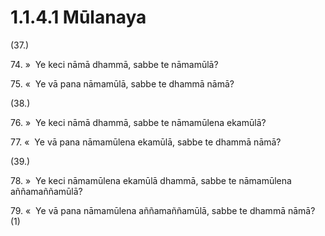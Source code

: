 # 1.1.4.1 Mūlanaya

(37.)

74\. »  Ye keci nāmā dhammā, sabbe te nāmamūlā?

75\. «  Ye vā pana nāmamūlā, sabbe te dhammā nāmā?

(38.)

76\. »  Ye keci nāmā dhammā, sabbe te nāmamūlena ekamūlā?

77\. «  Ye vā pana nāmamūlena ekamūlā, sabbe te dhammā nāmā?

(39.)

78\. »  Ye keci nāmamūlena ekamūlā dhammā, sabbe te nāmamūlena aññamaññamūlā?

79\. «  Ye vā pana nāmamūlena aññamaññamūlā, sabbe te dhammā nāmā? (1)
